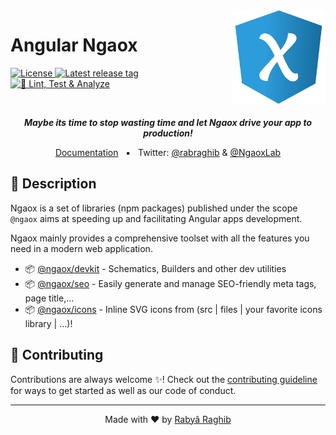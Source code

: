 <img align="right" src="docs/app/src/assets/ngaox.png" alt="Ngaox Logo" width="150"/>

<h1>Angular Ngaox</h1>

<p>
    <a href="https://github.com/ngaox/ngaox/blob/main/LICENSE">
        <img src="https://img.shields.io/github/license/ngaox/ngaox?style=flat" alt="License"/>
    </a>
    <a href="https://github.com/ngaox/ngaox/releases">
        <img alt="Latest release tag" src="https://img.shields.io/github/v/release/ngaox/ngaox?label=version">
    </a>
    <a href="https://github.com/ngaox/ngaox/actions/workflows/integrate.yml">
        <img src="https://github.com/ngaox/ngaox/actions/workflows/integrate.yml/badge.svg?branch=main" alt="🧪 Lint, Test & Analyze"/>
    </a>
</p>

<br clear="right"/>

<p align="center">
    <i><b>Maybe its time to stop wasting time and let Ngaox drive your app to production!</b></i>
</p>

<p align="center">
    <a href="https://ngaox-lab.web.app">Documentation</a>
    &nbsp; ▪ &nbsp;
    <span>
        Twitter: <a href="https://twitter.com/rabraghib">@rabraghib</a> & <a href="https://twitter.com/NgaoxLab">@NgaoxLab</a>
    </span>
</p>

## 🧿 Description

Ngaox is a set of libraries (npm packages) published under the scope `@ngaox` aims at speeding up and facilitating Angular apps development.

Ngaox mainly provides a comprehensive toolset with all the features you need in a modern web application.

- 📦 [@ngaox/devkit](packages/devkit#readme) - Schematics, Builders and other dev utilities
- 📦 [@ngaox/seo](packages/seo#readme) - Easily generate and manage SEO-friendly meta tags, page title,...
- 📦 [@ngaox/icons](packages/icons#readme) - Inline SVG icons from (src | files | your favorite icons library | ...)!

## 🤝 Contributing

Contributions are always welcome ✨! Check out the [contributing guideline](https://) for ways to get started as well as our code of conduct.

---

<p align="center">Made with ❤️ by <a href="https://www.rabraghib.me">Rabyâ Raghib</a></p>
